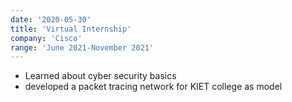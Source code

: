 ```yaml
---
date: '2020-05-30'
title: 'Virtual Internship'
company: 'Cisco'
range: 'June 2021-November 2021'
---
```


- Learned about cyber security basics
- developed a packet tracing network for KIET college as model